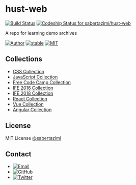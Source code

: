 # hust-web

[![Build Status](https://travis-ci.org/sabertazimi/hust-web.svg?branch=master)](https://travis-ci.org/sabertazimi/hust-web)
[![Codeship Status for sabertazimi/hust-web](https://app.codeship.com/projects/f03f8780-ddac-0136-6157-66d22330fd7b/status?branch=master)](https://app.codeship.com/projects/318043)

A repo for learning demo archives

[![Author](https://img.shields.io/badge/author-sabertazimi-lightgrey.svg)](https://github.com/sabertazimi)
[![stable](https://img.shields.io/badge/stability-stable-brightgreen.svg)](https://github.com/sabertazimi/hust-web)
[![MIT](https://img.shields.io/badge/license-mit-brightgreen.svg)](https://raw.githubusercontent.com/sabertazimi/hust-web/master/LICENSE)

## Collections

- [CSS Collection](https://sabertazimi.github.io/hust-web/css)
- [JavaScript Collection](https://sabertazimi.github.io/hust-web/js)
- [Free Code Camp Collection](https://sabertazimi.github.io/hust-web/fcc)
- [IFE 2016 Collection](https://sabertazimi.github.io/hust-web/ife/2016)
- [IFE 2018 Collection](https://sabertazimi.github.io/hust-web/ife/2018)
- [React Collection](https://sabertazimi.github.io/hust-web/react)
- [Vue Collection](https://sabertazimi.github.io/hust-web/vue)
- [Angular Collection](https://sabertazimi.github.io/hust-web/angular)

## License

MIT License [@sabertazimi](https://github.com/sabertazimi)

## Contact

- [![Email](https://img.shields.io/badge/mailto-sabertazimi-brightgreen.svg?style=flat-square)](mailto:sabertazimi@gmail.com)
- [![GitHub](https://img.shields.io/badge/contact-github-000000.svg?style=flat-square)](https://github.com/sabertazimi)
- [![Twitter](https://img.shields.io/badge/contact-twitter-blue.svg?style=flat-square)](https://twitter.com/sabertazimi)
